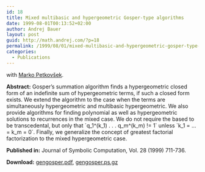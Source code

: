 ```yaml
---
id: 18
title: Mixed multibasic and hypergeometric Gosper-type algorithms
date: 1999-08-01T00:13:52+02:00
author: Andrej Bauer
layout: post
guid: http://math.andrej.com/?p=18
permalink: /1999/08/01/mixed-multibasic-and-hypergeometric-gosper-type-algorithms/
categories:
  - Publications
---
```

with [Marko Petkovšek](http://www.fmf.uni-lj.si/~petkovsek/).

**Abstract:** Gosper&#8217;s summation algorithm finds a hypergeometric closed form of an indefinite sum of hypergeometric terms, if such a closed form exists. We extend the algorithm to the case when the terms are simultaneously hypergeometric and multibasic hypergeometric. We also provide algorithms for finding polynomial as well as hypergeometric solutions to recurrences in the mixed case. We do not require the based to be transcedental, but only that \`q\_1^(k\_1) . . . q\_m^(k\_m) != 1\` unless \`k\_1 = &#8230; = k\_m = 0\`. Finally, we generalize the concept of greatest factorial factorization to the mixed hypergeometric case.

**Published in:** Journal of Symbolic Computation, Vol. 28 (1999) 711-736. 

**Download:** [gengosper.pdf](/data/gengosper.pdf), [gengosper.ps.gz](/data/gengosper.ps.gz)
